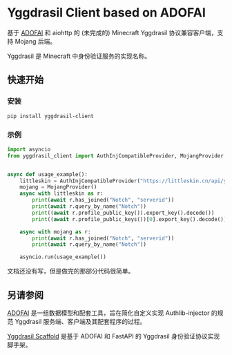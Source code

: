 # Yggdrasil Client based on ADOFAI

基于 [ADOFAI](https://github.com/silverteal/adofai) 和 aiohttp 的 (未完成的) Minecraft Yggdrasil 协议兼容客户端，支持 Mojang 后端。

Yggdrasil 是 Minecraft 中身份验证服务的实现名称。

## 快速开始

### 安装
```shell
pip install yggdrasil-client
```

### 示例
```python
import asyncio
from yggdrasil_client import AuthInjCompatibleProvider, MojangProvider


async def usage_example():
    littleskin = AuthInjCompatibleProvider("https://littleskin.cn/api/yggdrasil")
    mojang = MojangProvider()
    async with littleskin as r:
        print(await r.has_joined("Notch", "serverid"))
        print(await r.query_by_name("Notch"))
        print((await r.profile_public_key()).export_key().decode())
        print((await r.profile_public_keys())[0].export_key().decode())

    async with mojang as r:
        print(await r.has_joined("Notch", "serverid"))
        print(await r.query_by_name("Notch"))

    asyncio.run(usage_example())

```

文档还没有写，但是做完的那部分代码很简单。

## 另请参阅

[ADOFAI](https://github.com/silverteal/adofai) 是一组数据模型和配套工具，旨在简化自定义实现 Authlib-injector 的规范
Yggdrasil 服务端、客户端及其配套程序的过程。

[Yggdrasil Scaffold](https://github.com/silverteal/yggdrasil-scaffold) 是基于 ADOFAI 和 FastAPI 的 Yggdrasil
身份验证协议实现脚手架。